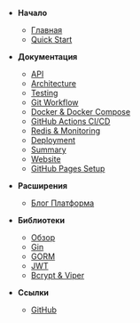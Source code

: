 - **Начало**
  - [Главная](/)
  - [Quick Start](docs/QUICKSTART.md)

- **Документация**
  - [API](docs/API.md)
  - [Architecture](docs/ARCHITECTURE.md)
  - [Testing](docs/TESTING.md)
  - [Git Workflow](docs/GIT_WORKFLOW.md)
  - [Docker & Docker Compose](docs/DOCKER.md)
  - [GitHub Actions CI/CD](docs/GITHUB_ACTIONS.md)
  - [Redis & Monitoring](docs/REDIS_MONITORING.md)
  - [Deployment](docs/DEPLOY.md)
  - [Summary](docs/PROJECT_SUMMARY.md)
  - [Website](docs/WEBSITE.md)
  - [GitHub Pages Setup](docs/GITHUB_PAGES_SETUP.md)

- **Расширения**
  - [Блог Платформа](docs/EXTEND_TO_BLOG.md)

- **Библиотеки**
  - [Обзор](docs/libraries/README.md)
  - [Gin](docs/libraries/GIN.md)
  - [GORM](docs/libraries/GORM.md)
  - [JWT](docs/libraries/JWT.md)
  - [Bcrypt & Viper](docs/libraries/BCRYPT_VIPER.md)

- **Ссылки**
  - [GitHub](https://github.com/AlexRodving/advanced-user-api)

